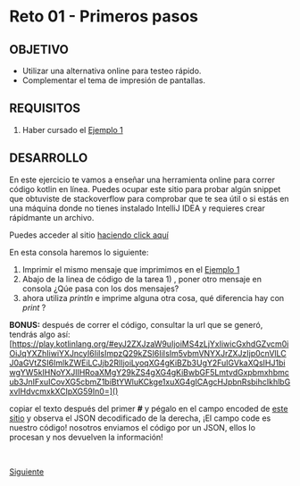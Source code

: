 # Reto 01 - Primeros pasos

## OBJETIVO 

- Utilizar una alternativa online para testeo rápido.
- Complementar el tema de impresión de pantallas.

## REQUISITOS 

1. Haber cursado el [Ejemplo 1](../Ejemplo-01)

## DESARROLLO

En este ejercicio te vamos a enseñar una herramienta online para correr código kotlin en línea.
Puedes ocupar este sitio para probar algún snippet que obtuviste de stackoverflow para comprobar que te sea útil o si estás en una máquina
donde no tienes instalado IntelliJ IDEA y requieres crear rápidmante un archivo.

Puedes acceder al sitio [haciendo click aquí](https://play.kotlinlang.org)

En esta consola haremos lo siguiente: 

1. Imprimir el mismo mensaje que imprimimos en el [Ejemplo 1](../Ejemplo-01)
2. Abajo de la linea de código de la tarea 1) , poner otro mensaje en consola ¿Qúe pasa con los dos mensajes?
3. ahora utiliza *println* e imprime alguna otra cosa, qué diferencia hay con *print* ?


**BONUS:**
después de correr el código, consultar la url que se generó, tendrás algo así:
[https://play.kotlinlang.org/#eyJ2ZXJzaW9uIjoiMS4zLjYxIiwicGxhdGZvcm0iOiJqYXZhIiwiYXJncyI6IiIsImpzQ29kZSI6IiIsIm5vbmVNYXJrZXJzIjp0cnVlLCJ0aGVtZSI6ImlkZWEiLCJjb2RlIjoiLyoqXG4gKiBZb3UgY2FuIGVkaXQsIHJ1biwgYW5kIHNoYXJlIHRoaXMgY29kZS4gXG4gKiBwbGF5LmtvdGxpbmxhbmcub3JnIFxuICovXG5cbmZ1biBtYWluKCkge1xuXG4gICAgcHJpbnRsbihcIkhlbGxvIHdvcmxkXCIpXG59In0=]()

copiar el texto después del primer **#** y pégalo en el campo encoded de [este sitio](https://jwt.io/) y observa el JSON decodificado de la derecha, ¡El campo code es nuestro código! nosotros enviamos el código por un JSON, ellos lo procesan y nos devuelven la información!

</br>

[Siguiente](../Ejemplo-02)